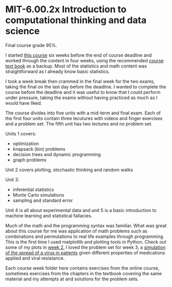 # MIT-6.00.2x Introduction to computational thinking and data science 
Final course grade 95%.

I started [this course](https://www.edx.org/course/introduction-computational-thinking-data-mitx-6-00-2x-7) six weeks before the end of course deadline and worked through the content in four weeks, using the recommended [course text book](https://mitpress.mit.edu/books/introduction-computation-and-programming-using-python-second-edition) as a backup. Most of the statistics and math content was straightforward as I already know basic statistics. 

I took a week break then crammed in the final week for the two exams, taking the final on the last day before the deadline. I wanted to complete the course before the deadline and it was useful to know that I could perform under pressure, taking the exams without having practiced as much as I would have liked.  

The course divides into five units with a mid-term and final exam. Each of the first four units contain three lecutures with videos and finger exercises and a problem set. The fifth unit has two lectures and no problem set. 

Units 1 covers:
  - optimization
  - knapsack (bin) problems
  - decision trees and dynamic programming
  - graph problems 
 
Unit 2 covers plotting, stochastic thinking and random walks

Unit 3: 
  - inferential statistics
  - Monte Carlo simulations
  - sampling and standard error
 
Unit 4 is all about experimental data and unit 5 is a basic introduction to machine learning and statistical fallacies. 

Much of the math and the programming syntax was familiar. What was great about this course for me was application of math problems such as combinations and permutations to real life examples through programming. This is the first time I used matplotlib and plotting tools in Python. Check out some of my plots in [week 2.](https://github.com/ElAwbery/MIT-6.00.2x/tree/master/Week%202)
I loved the problem set for week 3, a [simulation of the spread of a virus in patients](https://github.com/ElAwbery/MIT-6.00.2x/blob/master/Week%203/ProblemSet3%203/ps3b.py) given different properties of medications applied and viral resistance. 

Each course week folder here contains exercises from the online course, sometimes exercises from the chapters in the textbook covering the same material and my attempts at and solutions for the problem sets. 



